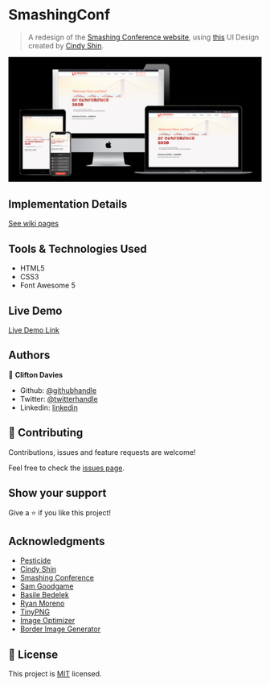 # SmashingConf

> A redesign of the [Smashing Conference website](https://smashingconf.com/sf-2020/), using [this](https://www.behance.net/gallery/29845175/CC-Global-Summit-2015) UI Design created by [Cindy Shin](https://www.behance.net/adagio07).

![screenshot](smashing_conf.png)

## Implementation Details

[See wiki pages](https://github.com/cliftondavies/SmashingConf/wiki)

## Tools & Technologies Used

- HTML5
- CSS3
- Font Awesome 5

## Live Demo

[Live Demo Link](https://cliftondavies.github.io/SmashingConf/)

## Authors

👤 **Clifton Davies**

- Github: [@githubhandle](https://github.com/cliftondavies)
- Twitter: [@twitterhandle](https://twitter.com/cliftonaedavies)
- Linkedin: [linkedin](https://www.linkedin.com/in/clifton-davies-mbcs/)

## 🤝 Contributing

Contributions, issues and feature requests are welcome!

Feel free to check the [issues page](https://github.com/cliftondavies/SmashingConf/issues).

## Show your support

Give a ⭐️ if you like this project!

## Acknowledgments

- [Pesticide](https://github.com/mrmrs/pesticide)
- [Cindy Shin](https://www.behance.net/adagio07)
- [Smashing Conference](https://smashingconf.com/sf-2020/)
- [Sam Goodgame](https://unsplash.com/photos/Pe5BC-EDtB4)
- [Basile Bedelek](https://unsplash.com/photos/SNjvN__sSec)
- [Ryan Moreno](https://unsplash.com/photos/w1_4YH5IhDg)
- [TinyPNG](https://tinypng.com/)
- [Image Optimizer](http://www.imageoptimizer.net/Pages/Home.aspx)
- [Border Image Generator](https://border-image.com/)

## 📝 License

This project is [MIT](https://opensource.org/licenses/MIT) licensed.
